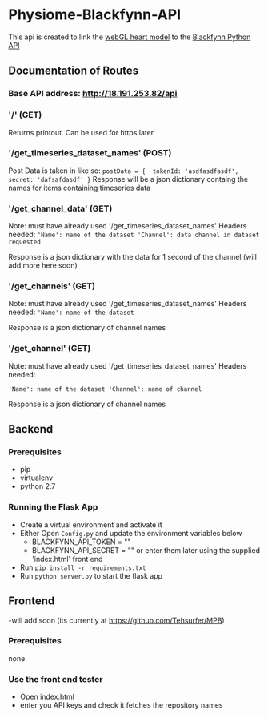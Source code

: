 # Physiome-Blackfynn-API
This api is created to link the [webGL heart model](https://github.com/Tehsurfer/MPB) to the [Blackfynn Python API](https://github.com/Blackfynn/blackfynn-python)

## Documentation of Routes

### Base API address: http://18.191.253.82/api

### '/' (GET)
Returns printout. Can be used for https later

### '/get_timeseries_dataset_names' (POST)
Post Data is taken in like so:
`postData = { 
  tokenId: 'asdfasdfasdf',
  secret: 'dafsafdasdf'
  }`
Response will be a json dictionary containg the names for items containing timeseries data

### '/get_channel_data' (GET)
Note: must have already used '/get_timeseries_dataset_names'
Headers needed:
  `'Name': name of the dataset
  'Channel': data channel in dataset requested`
  
Response is a json dictionary with the data for 1 second of the channel (will add more here soon)

### '/get_channels' (GET)
Note: must have already used '/get_timeseries_dataset_names'
Headers needed:
  `'Name': name of the dataset`
  
Response is a json dictionary of channel names

### '/get_channel' (GET)
Note: must have already used '/get_timeseries_dataset_names'
Headers needed:

  `'Name': name of the dataset
   'Channel': name of channel `
  
Response is a json dictionary of channel names
  
## Backend

### Prerequisites
- pip
- virtualenv
- python 2.7

### Running the Flask App
- Create a virtual environment and activate it
- Either Open `Config.py` and update the environment variables below
  - BLACKFYNN_API_TOKEN = ""
  - BLACKFYNN_API_SECRET = ""
  or enter them later using the supplied 'index.html' front end
- Run `pip install -r requirements.txt`
- Run `python server.py` to start the flask app

## Frontend
-will add soon (its currently at https://github.com/Tehsurfer/MPB)

### Prerequisites
none

### Use the front end tester
- Open index.html
- enter you API keys and check it fetches the repository names


